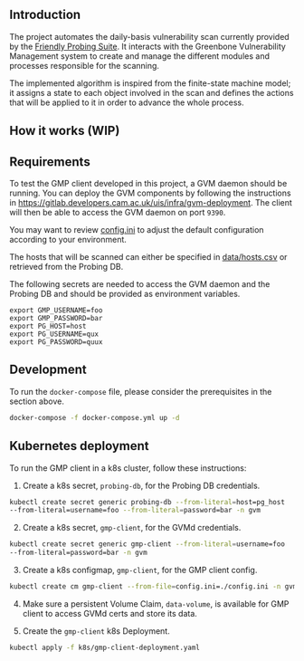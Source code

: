 ## Introduction
The project automates the daily-basis vulnerability scan currently provided by
the [Friendly Probing Suite](https://gitlab.developers.cam.ac.uk/uis/infra/probing).
It interacts with the Greenbone Vulnerability Management system to create and manage
the different modules and processes responsible for the scanning.

The implemented algorithm is inspired from the finite-state machine model; it assigns
a state to each object involved in the scan and defines the actions that will be
applied to it in order to advance the whole process.

## How it works (WIP)

## Requirements
To test the GMP client developed in this project, a GVM daemon should be running.
You can deploy the GVM components by following the instructions in
https://gitlab.developers.cam.ac.uk/uis/infra/gvm-deployment. The client will
then be able to access the GVM daemon on port `9390`.

You may want to review [config.ini](./config.ini) to adjust the default configuration
according to your environment. 

The hosts that will be scanned can either be specified in 
[data/hosts.csv](./data/hosts.csv) or retrieved from the Probing DB.

The following secrets are needed to access the GVM daemon and the Probing DB
and should be provided as environment variables.
```env
export GMP_USERNAME=foo
export GMP_PASSWORD=bar
export PG_HOST=host
export PG_USERNAME=qux
export PG_PASSWORD=quux
```

## Development
To run the `docker-compose` file, please consider the prerequisites in the section above.

```bash
docker-compose -f docker-compose.yml up -d
```

## Kubernetes deployment
To run the GMP client in a k8s cluster, follow these instructions:

1. Create a k8s secret, `probing-db`, for the Probing DB credentials.
```bash
kubectl create secret generic probing-db --from-literal=host=pg_host
--from-literal=username=foo --from-literal=password=bar -n gvm
```
2. Create a k8s secret, `gmp-client`, for the GVMd credentials.
```bash
kubectl create secret generic gmp-client --from-literal=username=foo
--from-literal=password=bar -n gvm
```
3. Create a k8s configmap, `gmp-client`, for the GMP client config.
```bash
kubectl create cm gmp-client --from-file=config.ini=./config.ini -n gvm
```

4. Make sure a persistent Volume Claim, `data-volume`,  is available for GMP client
to access GVMd certs and store its data.

4. Create the `gmp-client` k8s Deployment.
```bash
kubectl apply -f k8s/gmp-client-deployment.yaml
```
